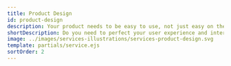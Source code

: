 ```yaml
---
title: Product Design
id: product-design
description: Your product needs to be easy to use, not just easy on the eyes. It needs to focus on the right users and solve the problems that are most meaningful to them. And it needs to be adaptable to change as your business and your users evolve. We can design and build that app with you. From day 1 of a project we work hand in hand with your team to define the right users to focus on, learn everything we can about them, create the focus necessary to truly provide value for them, and define a visual design system that can grow and change for them.
shortDescription: Do you need to perfect your user experience and interface? We can help. Our team are experts through the full range of design activities, from running a design sprint to polishing every last element in your app’s visual design and everything you can think of in between.
image: ../images/services-illustrations/services-product-design.svg
template: partials/service.ejs
sortOrder: 2
---
```

